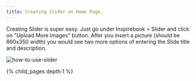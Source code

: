 ```yaml
---
title: Creating Slider on Home Page.
---
```


Creating Slider is super easy. Just go under Inspirebook > Slider and click on "Upload More Images" button. After you insert a picture (should be 860x350 width) you would see two more options of entering the Slide title and description.


![how-to-use-slider](https://cloud.githubusercontent.com/assets/6297436/8056157/20815d8e-0ec3-11e5-8679-a4aec3341c65.png)

{% child_pages depth:1 %}
